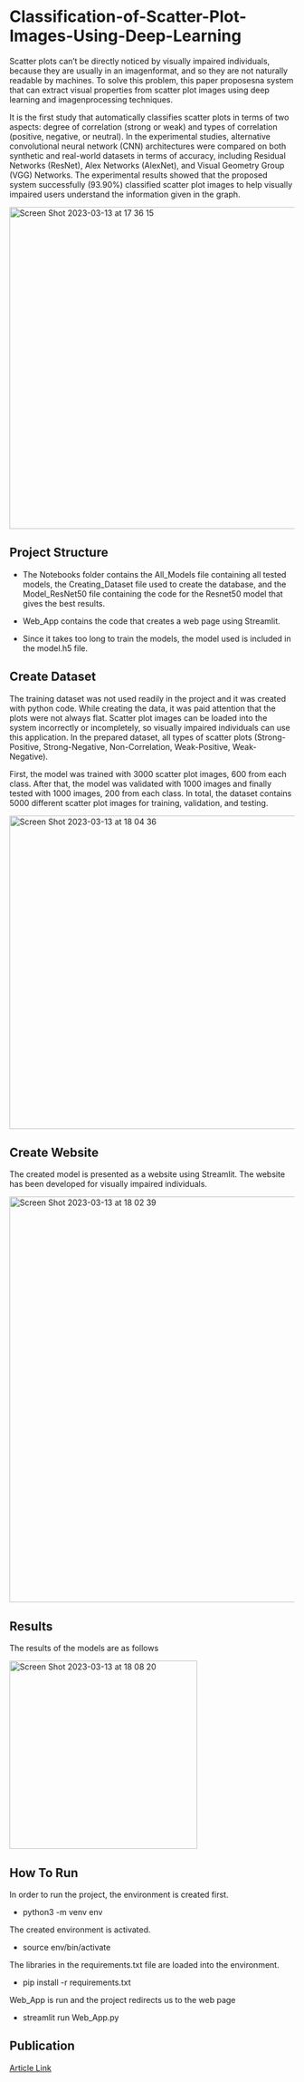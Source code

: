 # Classification-of-Scatter-Plot-Images-Using-Deep-Learning

Scatter plots can’t be directly noticed by visually impaired individuals, because they are usually in an imagenformat, and so they are not naturally readable by machines. To solve this problem, this paper proposesna system that can extract visual properties from scatter plot images using deep learning and imagenprocessing techniques. 

It is the first study that automatically classifies scatter plots in terms of two aspects: degree of correlation (strong or weak) and types of correlation (positive, negative, or neutral). In the experimental studies, alternative convolutional neural network (CNN) architectures were compared on both synthetic and real-world datasets in terms of accuracy, including Residual Networks (ResNet), Alex Networks (AlexNet), and Visual Geometry Group (VGG) Networks. The experimental results showed that the proposed system successfully (93.90%) classified scatter plot images to help visually impaired users understand the information given in the graph.

<img width="568" alt="Screen Shot 2023-03-13 at 17 36 15" src="https://user-images.githubusercontent.com/50110116/224733932-709e9d35-ef04-44e2-8cc8-29e7f13c309a.png">

## Project Structure

- The Notebooks folder contains the All_Models file containing all tested models, the Creating_Dataset file used to create the database, and the Model_ResNet50 file containing the code for the Resnet50 model that gives the best results.

- Web_App contains the code that creates a web page using Streamlit.

- Since it takes too long to train the models, the model used is included in the model.h5 file.

## Create Dataset
The training dataset was not used readily in the project and it was created with python code. While creating the data, it was paid attention that the plots were not always flat. Scatter plot images can be loaded into the system incorrectly or incompletely, so visually impaired individuals can use this application. In the prepared dataset, all types of scatter plots (Strong-Positive, Strong-Negative, Non-Correlation, Weak-Positive, Weak-Negative). 

First, the model was trained with 3000 scatter plot images, 600 from each class. After that, the model was validated with 1000 images and finally tested with 1000 images, 200 from each class. In total, the dataset contains 5000 different scatter plot images for training, validation, and testing.

<img width="553" alt="Screen Shot 2023-03-13 at 18 04 36" src="https://user-images.githubusercontent.com/50110116/224742429-e208e0f4-6507-4461-869b-c5fd4c3c2e24.png">

## Create Website 
The created model is presented as a website using Streamlit. The website has been developed for visually impaired individuals.

<img width="716" alt="Screen Shot 2023-03-13 at 18 02 39" src="https://user-images.githubusercontent.com/50110116/224744028-4e043054-cab7-414d-88e9-6cb08a4d4d48.png">

## Results
The results of the models are as follows

<img width="332" alt="Screen Shot 2023-03-13 at 18 08 20" src="https://user-images.githubusercontent.com/50110116/224743363-40aefede-df2a-4fc5-b3cf-1c30ac3156fc.png">

## How To Run

In order to run the project, the environment is created first.
- python3 -m venv env

The created environment is activated.
- source env/bin/activate

The libraries in the requirements.txt file are loaded into the environment.
- pip install -r requirements.txt

Web_App is run and the project redirects us to the web page
- streamlit run Web_App.py


## Publication
[Article Link](https://dergipark.org.tr/en/download/article-file/1910064)

